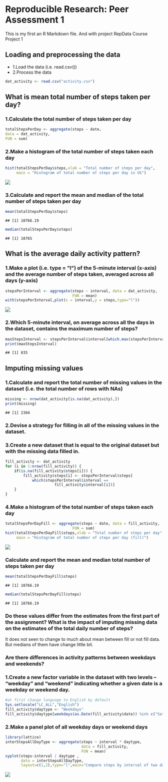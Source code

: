 # Reproducible Research: Peer Assessment 1
This is my first an R Markdown file. And with project RepData Course Project 1

## Loading and preprocessing the data
* 1.Load the data (i.e. read.csv())
* 2.Process the data


```r
dat_activity <- read.csv("activity.csv")
```

## What is mean total number of steps taken per day?

### 1.Calculate the total number of steps taken per day

```r
totalStepsPerDay <- aggregate(steps ~ date, 
data = dat_activity,
FUN = sum)
```

### 2.Make a histogram of the total number of steps taken each day

```r
hist(totalStepsPerDay$steps,xlab = "Total number of steps per day",
     main = "Histogram of total number of steps per day in US")
```

![](PA1_template_files/figure-html/histogram1-1.png)<!-- -->

### 3.Calculate and report the mean and median of the total number of steps taken per day

```r
mean(totalStepsPerDay$steps)
```

```
## [1] 10766.19
```

```r
median(totalStepsPerDay$steps)
```

```
## [1] 10765
```

## What is the average daily activity pattern?
### 1.Make a plot (i.e. type = "l") of the 5-minute interval (x-axis) and the average number of steps taken, averaged across all days (y-axis)

```r
stepsPerInterval <- aggregate(steps ~ interval, data = dat_activity,
                              FUN = mean)
with(stepsPerInterval,plot(x = interval,y = steps,type="l"))
```

![](PA1_template_files/figure-html/plot1-1.png)<!-- -->

### 2.Which 5-minute interval, on average across all the days in the dataset, contains the maximum number of steps?

```r
maxStepsInterval <- stepsPerInterval$interval[which.max(stepsPerInterval$steps)]
print(maxStepsInterval)
```

```
## [1] 835
```

## Imputing missing values
### 1.Calculate and report the total number of missing values in the dataset (i.e. the total number of rows with NAs)

```r
missing <- nrow(dat_activity[is.na(dat_activity),])
print(missing)
```

```
## [1] 2304
```

### 2.Devise a strategy for filling in all of the missing values in the dataset. 
### 3.Create a new dataset that is equal to the original dataset but with the missing data filled in.

```r
fill_activity <- dat_activity
for (i in 1:nrow(fill_activity)) {
    if(is.na(fill_activity$steps[i])) {
        fill_activity$steps[i] <- stepsPerInterval$steps[
            which(stepsPerInterval$interval == 
                      fill_activity$interval[i])]
    }
}
```

### 4.Make a histogram of the total number of steps taken each day

```r
totalStepsPerDayFill <- aggregate(steps ~ date, data = fill_activity,
                              FUN = sum)
hist(totalStepsPerDayFill$steps,xlab = "Total number of steps per day",
     main = "Histogram of total number of steps per day (fill)")
```

![](PA1_template_files/figure-html/histogram2-1.png)<!-- -->

### Calculate and report the mean and median total number of steps taken per day

```r
mean(totalStepsPerDayFill$steps)
```

```
## [1] 10766.19
```

```r
median(totalStepsPerDayFill$steps)
```

```
## [1] 10766.19
```

### Do these values differ from the estimates from the first part of the assignment? What is the impact of imputing missing data on the estimates of the total daily number of steps?
It does not seen to change to much about mean between fill or not fill data. But medians of them have change little bit.

### Are there differences in activity patterns between weekdays and weekends?
### 1.Create a new factor variable in the dataset with two levels – “weekday” and “weekend” indicating whether a given date is a weekday or weekend day.


```r
#at first change language to English by default
Sys.setlocale("LC_ALL","English")
fill_activity$daytype <- "Weekdays"
fill_activity$daytype[weekdays(as.Date(fill_activity$date)) %in% c("Saturday", "Sunday")] <- "Weekend"
```

### 2.Make a panel plot of all weekday days or weekend days

```r
library(lattice)
interStepsAllDayType <- aggregate(steps ~ interval * daytype,
                                  data = fill_activity,
                                  FUN = mean)
xyplot(steps~interval | daytype ,
       data = interStepsAllDayType,
       layout=c(1,2),type="l",main="Compare steps by interval of two days type")
```

![](PA1_template_files/figure-html/panelplot-1.png)<!-- -->





